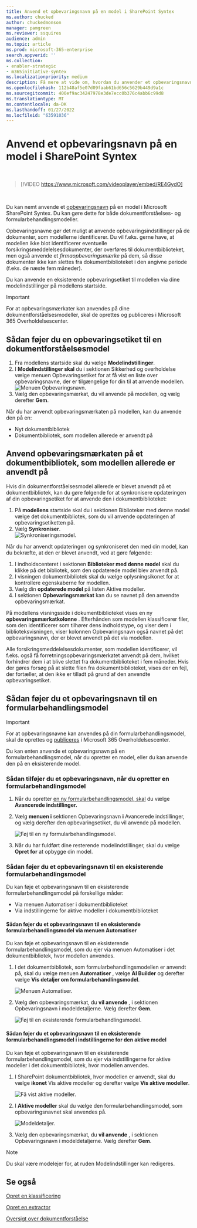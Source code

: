 ```yaml
---
title: Anvend et opbevaringsnavn på en model i SharePoint Syntex
ms.author: chucked
author: chuckedmonson
manager: pamgreen
ms.reviewer: ssquires
audience: admin
ms.topic: article
ms.prod: microsoft-365-enterprise
search.appverid: ''
ms.collection:
- enabler-strategic
- m365initiative-syntex
ms.localizationpriority: medium
description: Få mere at vide om, hvordan du anvender et opbevaringsnavn på en model SharePoint Syntex.
ms.openlocfilehash: 112b48af5e07d09faab61bd656c5629b449d9a1c
ms.sourcegitcommit: 400ef9ac34247978e3de7ecc0b376c4abb6c99d8
ms.translationtype: MT
ms.contentlocale: da-DK
ms.lasthandoff: 01/27/2022
ms.locfileid: "63591036"
---
```

# <a name="apply-a-retention-label-to-a-model-in-sharepoint-syntex"></a>Anvend et opbevaringsnavn på en model i SharePoint Syntex

</br>

> [!VIDEO https://www.microsoft.com/videoplayer/embed/RE4GydO]  

</br>


Du kan nemt anvende et [opbevaringsnavn](../compliance/retention.md) på en model i Microsoft SharePoint Syntex. Du kan gøre dette for både dokumentforståelses- og formularbehandlingsmodeller.

Opbevaringsnavne gør det muligt at anvende opbevaringsindstillinger på de dokumenter, som modellerne identificerer.  Du vil f.eks. gerne have, at modellen ikke  blot identificerer eventuelle forsikringsmeddelelsesdokumenter, der overføres til dokumentbiblioteket, men også anvende et *firmaopbevaringsmærke* på dem, så disse dokumenter ikke kan slettes fra dokumentbiblioteket i den angivne periode (f.eks. de næste fem måneder).

Du kan anvende en eksisterende opbevaringsetiket til modellen via dine modelindstillinger på modellens startside. 

> [!Important]
> For at opbevaringsmærkater kan anvendes på dine dokumentforståelsesmodeller, skal [](../compliance/file-plan-manager.md#create-retention-labels) de oprettes og publiceres i Microsoft 365 Overholdelsescenter.[](../compliance/create-apply-retention-labels.md#how-to-publish-retention-labels)

## <a name="to-add-a-retention-label-to-a-document-understanding-model"></a>Sådan føjer du en opbevaringsetiket til en dokumentforståelsesmodel

1. Fra modellens startside skal du vælge **Modelindstillinger**.</br>
2. I **Modelindstillinger skal** du i  sektionen Sikkerhed og overholdelse vælge menuen Opbevaringsetiket for at få vist en liste over opbevaringsnavne, der er tilgængelige for din til at anvende modellen.</br>
 ![Menuen Opbevaringsnavn.](../media/content-understanding/retention-labels-menu.png)</br> 
3. Vælg den opbevaringsmærkat, du vil anvende på modellen, og vælg derefter **Gem**.</br>

Når du har anvendt opbevaringsmærkaten på modellen, kan du anvende den på en:
- Nyt dokumentbibliotek
- Dokumentbibliotek, som modellen allerede er anvendt på
 
## <a name="apply-the-retention-label-to-a-document-library-to-which-the-model-is-already-applied"></a>Anvend opbevaringsmærkaten på et dokumentbibliotek, som modellen allerede er anvendt på

Hvis din dokumentforståelsesmodel allerede er blevet anvendt på et dokumentbibliotek, kan du gøre følgende for at synkronisere opdateringen af din opbevaringsetiket for at anvende den i dokumentbiblioteket:</br>

1. På **modellens** startside skal du i sektionen Biblioteker med denne model vælge det dokumentbibliotek, som du vil anvende opdateringen af opbevaringsetiketten på. </br> 
2. Vælg **Synkroniser**. </br>
 ![Synkroniseringsmodel.](../media/content-understanding/sync-model.png)</br> 


Når du har anvendt opdateringen og synkroniseret den med din model, kan du bekræfte, at den er blevet anvendt, ved at gøre følgende:

1. I indholdscenteret i sektionen **Biblioteker med denne model** skal du klikke på det bibliotek, som den opdaterede model blev anvendt på. </br>
2. I visningen dokumentbibliotek skal du vælge oplysningsikonet for at kontrollere egenskaberne for modellen.</br>  
3. Vælg din **opdaterede model** på listen Aktive modeller.</br>
4. I sektionen **Opbevaringsmærkat** kan du se navnet på den anvendte opbevaringsmærkat.</br>


På modellens visningsside i dokumentbiblioteket vises en ny **opbevaringsmærkatkolonne** .  Efterhånden som modellen klassificerer filer, som den identificerer som tilhører dens indholdstype, og viser dem i biblioteksvisningen, viser kolonnen Opbevaringsnavn også navnet på det opbevaringsnavn, der er blevet anvendt på det via modellen.


Alle forsikringsmeddelelsesdokumenter, som modellen identificerer, vil f.eks. også  få forretningsopbevaringsmærkatet anvendt på dem, hvilket forhindrer dem i at blive slettet fra dokumentbiblioteket i fem måneder. Hvis der gøres forsøg på at slette filen fra dokumentbiblioteket, vises der en fejl, der fortæller, at den ikke er tilladt på grund af den anvendte opbevaringsetiket.

## <a name="to-add-a-retention-label-to-a-form-processing-model"></a>Sådan føjer du et opbevaringsnavn til en formularbehandlingsmodel

> [!Important]
> For at opbevaringsnavne kan anvendes på din formularbehandlingsmodel, skal de oprettes og [](../compliance/file-plan-manager.md#create-retention-labels) [publiceres](../compliance/create-apply-retention-labels.md#how-to-publish-retention-labels) i Microsoft 365 Overholdelsescenter.

Du kan enten anvende et opbevaringsnavn på en formularbehandlingsmodel, når du opretter en model, eller du kan anvende den på en eksisterende model.

### <a name="to-add-a-retention-label-when-you-create-a-form-processing-model"></a>Sådan tilføjer du et opbevaringsnavn, når du opretter en formularbehandlingsmodel

1. Når du opretter [en ny formularbehandlingsmodel, skal](./create-a-form-processing-model.md) du vælge <b>Avancerede indstillinger.</b>
2. Vælg <b>menuen i</b> sektionen Opbevaringsnavn <b>i</b> Avancerede indstillinger, og vælg derefter den opbevaringsetiket, du vil anvende på modellen.</b>

 
     ![Føj til en ny formularbehandlingsmodel.](../media/content-understanding/retention-label-forms.png)</br>

3.  Når du har fuldført dine resterende modelindstillinger, skal du vælge <b>Opret for</b> at opbygge din model.

### <a name="to-add-a-retention-label-to-an-existing-form-processing-model"></a>Sådan føjer du et opbevaringsnavn til en eksisterende formularbehandlingsmodel

Du kan føje et opbevaringsnavn til en eksisterende formularbehandlingsmodel på forskellige måder:
- Via menuen Automatiser i dokumentbiblioteket
- Via indstillingerne for aktive modeller i dokumentbiblioteket 


#### <a name="to-add-a-retention-label-to-an-existing-form-processing-model-through-the-automate-menu"></a>Sådan føjer du et opbevaringsnavn til en eksisterende formularbehandlingsmodel via menuen Automatiser

Du kan føje et opbevaringsnavn til en eksisterende formularbehandlingsmodel, som du ejer via menuen Automatiser i det dokumentbibliotek, hvor modellen anvendes.


1. I det dokumentbibliotek, som formularbehandlingsmodellen er anvendt på, skal du vælge menuen <b>Automatiser</b> , vælge <b>AI Builder</b> og derefter vælge <b>Vis detaljer om formularbehandlingsmodel</b>.

   ![Menuen Automatiser.](../media/content-understanding/automate-menu.png)</br>

2. Vælg den opbevaringsmærkat, du <b>vil anvende</b> , i sektionen Opbevaringsnavn i modeldetaljerne.  Vælg derefter <b>Gem</b>.

     ![Føj til en eksisterende formularbehandlingsmodel.](../media/content-understanding/retention-label-model-details.png)</br> 

#### <a name="to-add-a-retention-label-to-an-existing-form-processing-model-in-the-active-model-settings"></a>Sådan føjer du et opbevaringsnavn til en eksisterende formularbehandlingsmodel i indstillingerne for den aktive model

Du kan føje et opbevaringsnavn til en eksisterende formularbehandlingsmodel, som du ejer via indstillingerne for aktive modeller i det dokumentbibliotek, hvor modellen anvendes.

1. I SharePoint dokumentbibliotek, hvor modellen er anvendt, skal du vælge <b>ikonet</b> Vis aktive modeller og derefter vælge <b>Vis aktive modeller</b>.</b>

   ![Få vist aktive modeller.](../media/content-understanding/info-du.png)</br> 

2. I <b>Aktive modeller</b> skal du vælge den formularbehandlingsmodel, som opbevaringsnavnet skal anvendes på.

     ![Modeldetaljer.](../media/content-understanding/retention-label-model-details.png)</br> 


3. Vælg den opbevaringsmærkat, du <b>vil anvende</b> , i sektionen Opbevaringsnavn i modeldetaljerne.  Vælg derefter <b>Gem</b>.

> [!NOTE]
> Du skal være modelejer for, at ruden Modelindstillinger kan redigeres. 


## <a name="see-also"></a>Se også
[Opret en klassificering](create-a-classifier.md)

[Opret en extractor](create-an-extractor.md)

[Oversigt over dokumentforståelse](document-understanding-overview.md)
